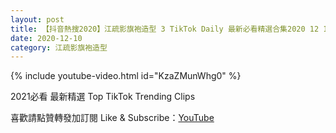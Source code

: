 ```yaml
---
layout: post
title: 【抖音熱搜2020】江疏影旗袍造型 3 TikTok Daily 最新必看精選合集2020 12 10
date: 2020-12-10
category: 江疏影旗袍造型
---
```


{% include youtube-video.html id="KzaZMunWhg0" %}

2021必看 最新精選 Top TikTok Trending Clips

喜歡請點贊轉發加訂閱 Like & Subscribe：[YouTube](https://www.youtube.com/channel/UCAoR7VcanIPd04uEq_GIylA/videos)

